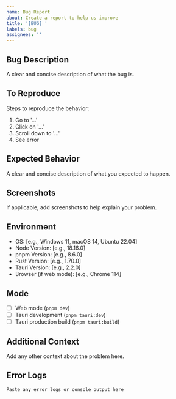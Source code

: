 ```yaml
---
name: Bug Report
about: Create a report to help us improve
title: '[BUG] '
labels: bug
assignees: ''
---
```


## Bug Description

A clear and concise description of what the bug is.

## To Reproduce

Steps to reproduce the behavior:

1. Go to '...'
2. Click on '...'
3. Scroll down to '...'
4. See error

## Expected Behavior

A clear and concise description of what you expected to happen.

## Screenshots

If applicable, add screenshots to help explain your problem.

## Environment

- OS: [e.g., Windows 11, macOS 14, Ubuntu 22.04]
- Node Version: [e.g., 18.16.0]
- pnpm Version: [e.g., 8.6.0]
- Rust Version: [e.g., 1.70.0]
- Tauri Version: [e.g., 2.2.0]
- Browser (if web mode): [e.g., Chrome 114]

## Mode

- [ ] Web mode (`pnpm dev`)
- [ ] Tauri development (`pnpm tauri:dev`)
- [ ] Tauri production build (`pnpm tauri:build`)

## Additional Context

Add any other context about the problem here.

## Error Logs

```
Paste any error logs or console output here
```
